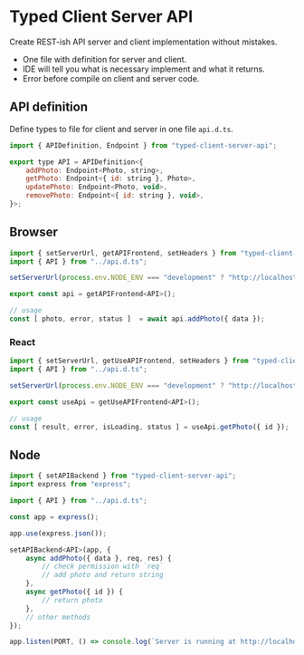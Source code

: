 # Typed Client Server API

Create REST-ish API server and client implementation without mistakes.

- One file with definition for server and client.
- IDE will tell you what is necessary implement and what it returns.
- Error before compile on client and server code.

## API definition

Define types to file for client and server in one file `api.d.ts`.

```js
import { APIDefinition, Endpoint } from "typed-client-server-api";

export type API = APIDefinition<{
    addPhoto: Endpoint<Photo, string>,
    getPhoto: Endpoint<{ id: string }, Photo>,
    updatePhoto: Endpoint<Photo, void>,
    removePhoto: Endpoint<{ id: string }, void>,
}>;
```

## Browser

```js
import { setServerUrl, getAPIFrontend, setHeaders } from "typed-client-server-api";
import { API } from "../api.d.ts";

setServerUrl(process.env.NODE_ENV === "development" ? "http://localhost:8080" : "");

export const api = getAPIFrontend<API>();

// usage
const [ photo, error, status ]  = await api.addPhoto({ data });
```

### React

```js
import { setServerUrl, getUseAPIFrontend, setHeaders } from "typed-client-server-api/hooks";
import { API } from "../api.d.ts";

setServerUrl(process.env.NODE_ENV === "development" ? "http://localhost:8080" : "");

export const useApi = getUseAPIFrontend<API>();

// usage
const [ result, error, isLoading, status ] = useApi.getPhoto({ id });
```

## Node

```js
import { setAPIBackend } from "typed-client-server-api";
import express from "express";

import { API } from "../api.d.ts";

const app = express();

app.use(express.json());

setAPIBackend<API>(app, {
    async addPhoto({ data }, req, res) {
        // check permission with `req`
        // add photo and return string
    },
    async getPhoto({ id }) {
        // return photo
    },
    // other methods
});

app.listen(PORT, () => console.log(`Server is running at http://localhost:${PORT}.`));
```
